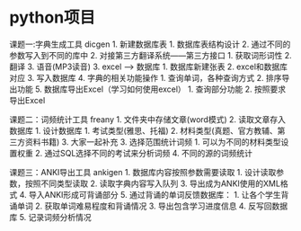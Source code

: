 # python项目

课题一:字典生成工具 dicgen 1. 新建数据库表 1. 数据库表结构设计 2. 通过不同的参数写入到不同的库中 2. 对接第三方翻译系统——第三方接口 1. 获取词形词性 2. 翻译 3. 语音\(MP3读音\) 3. excel --&gt; 数据库 1. 数据库新建张表 2. excel和数据库对应 3. 写入数据库 4. 字典的相关功能操作 1. 查询单词，各种查询方式 2. 排序导出功能 5. 数据库导出Excel（学习如何使用excel） 1. 查询部分功能 2. 按照要求导出Excel

课题二：词频统计工具 freany 1. 文件夹中存储文章\(word模式\) 2. 读取文章存入数据库 1. 设计数据库 1. 考试类型\(雅思、托福\) 2. 材料类型\(真题、官方教辅、第三方资料书籍\) 3. 大家一起补充 3. 选择范围统计词频 1. 可以为不同的材料类型设置权重 2. 通过SQL选择不同的考试来分析词频 4. 不同的源的词频统计

课题三：ANKI导出工具 ankigen 1. 数据库内容按照参数需要读取 1. 设计读取参数，按照不同类型读取 2. 读取字典内容写入队列 3. 导出成为ANKI使用的XML格式 4. 导入ANKI形成可背诵部分 5. 通过背诵的单词反馈数据库： 1. 让各个学生背诵单词 2. 获取单词难易程度和背诵情况 3. 导出包含学习进度信息 4. 反写回数据库 5. 记录词频分析情况


